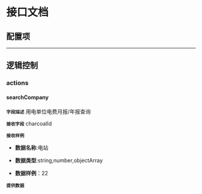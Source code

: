 <!-- 以下为接口文档样例，请根据实际组件配置项及逻辑控制输出接口文档，文档提供两份，md源文件与html，html对外供配置查阅使用 -->
# 接口文档
<!-- 给配置人员使用的配置项字段介绍及样例，没有请删除此项 -->
## 配置项


---
<!-- 逻辑控制文档样例，没有请删除此项 -->
## 逻辑控制

### actions
#### searchCompany
**`字段描述`**
用电单位电费月报/年报查询

**`接收字段`**
charcoalId
<!-- 数据类型具体有number,string,object,array,objectArray -->
**`接收样例`**

+ **数据名称**:电站
  
+ **数据类型**:string,number,objectArray
  
+ **数据样例**：22

**`提供数据`**
